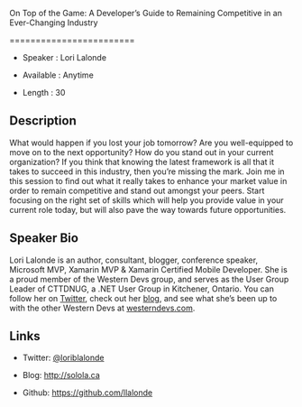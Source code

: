 ﻿On Top of the Game: A Developer’s Guide to Remaining Competitive in an Ever-Changing Industry

========================



* Speaker   : Lori Lalonde

* Available : Anytime

* Length    : 30



Description
-----------

What would happen if you lost your job tomorrow? Are you well-equipped to move on to the next opportunity? How do you stand out in your current organization? If you think that knowing the latest framework is all that it takes to succeed in this industry, then you’re missing the mark. Join me in this session to find out what it really takes to enhance your market value in order to remain competitive and stand out amongst your peers. Start focusing on the right set of skills which will help you provide value in your current role today, but will also pave the way towards future opportunities.




Speaker Bio
-----------


Lori Lalonde is an author, consultant, blogger, conference speaker, Microsoft MVP, Xamarin MVP & Xamarin Certified Mobile Developer. She is a proud member of the Western Devs group, and serves as the User Group Leader of CTTDNUG, a .NET User Group in Kitchener, Ontario. You can follow her on [Twitter](https://twitter.com/loriblalonde), check out her [blog](http://solola.ca), and see what she’s been up to with the other Western Devs at [westerndevs.com](http://westerndevs.com).




Links
-----------


* Twitter: [@loriblalonde](https://twitter.com/loriblalonde)

* Blog: http://solola.ca

* Github: https://github.com/llalonde

